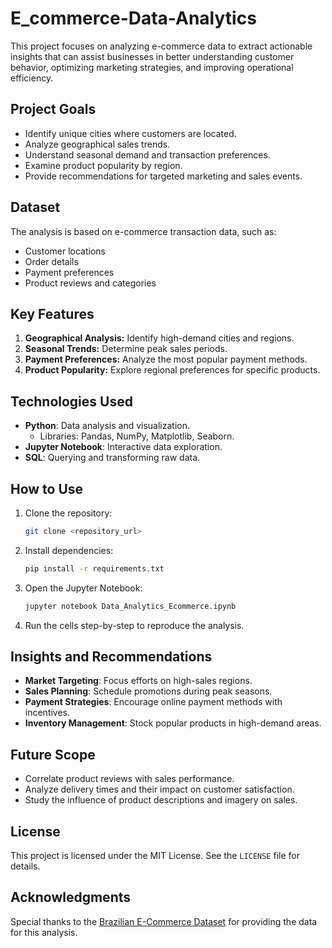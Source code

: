 # E_commerce-Data-Analytics

This project focuses on analyzing e-commerce data to extract actionable insights that can assist businesses in better understanding customer behavior, optimizing marketing strategies, and improving operational efficiency.

## Project Goals
- Identify unique cities where customers are located.
- Analyze geographical sales trends.
- Understand seasonal demand and transaction preferences.
- Examine product popularity by region.
- Provide recommendations for targeted marketing and sales events.

## Dataset
The analysis is based on e-commerce transaction data, such as:
- Customer locations
- Order details
- Payment preferences
- Product reviews and categories

## Key Features
1. **Geographical Analysis:** Identify high-demand cities and regions.
2. **Seasonal Trends:** Determine peak sales periods.
3. **Payment Preferences:** Analyze the most popular payment methods.
4. **Product Popularity:** Explore regional preferences for specific products.

## Technologies Used
- **Python**: Data analysis and visualization.
  - Libraries: Pandas, NumPy, Matplotlib, Seaborn.
- **Jupyter Notebook**: Interactive data exploration.
- **SQL**: Querying and transforming raw data.

## How to Use
1. Clone the repository:
   ```bash
   git clone <repository_url>
   ```
2. Install dependencies:
   ```bash
   pip install -r requirements.txt
   ```
3. Open the Jupyter Notebook:
   ```bash
   jupyter notebook Data_Analytics_Ecommerce.ipynb
   ```
4. Run the cells step-by-step to reproduce the analysis.

## Insights and Recommendations
- **Market Targeting**: Focus efforts on high-sales regions.
- **Sales Planning**: Schedule promotions during peak seasons.
- **Payment Strategies**: Encourage online payment methods with incentives.
- **Inventory Management**: Stock popular products in high-demand areas.

## Future Scope
- Correlate product reviews with sales performance.
- Analyze delivery times and their impact on customer satisfaction.
- Study the influence of product descriptions and imagery on sales.



## License
This project is licensed under the MIT License. See the `LICENSE` file for details.

## Acknowledgments
Special thanks to the [Brazilian E-Commerce Dataset](https://www.kaggle.com/olistbr/brazilian-ecommerce) for providing the data for this analysis.
